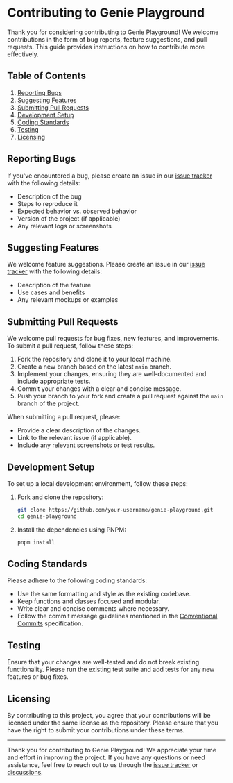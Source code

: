 # Contributing to Genie Playground

Thank you for considering contributing to Genie Playground! We welcome contributions in the form of bug reports, feature suggestions, and pull requests. This guide provides instructions on how to contribute more effectively.

## Table of Contents
1. [Reporting Bugs](#reporting-bugs)
2. [Suggesting Features](#suggesting-features)
3. [Submitting Pull Requests](#submitting-pull-requests)
4. [Development Setup](#development-setup)
5. [Coding Standards](#coding-standards)
6. [Testing](#testing)
7. [Licensing](#licensing)

## Reporting Bugs

If you've encountered a bug, please create an issue in our [issue tracker](https://github.com/your-username/genie-playground/issues) with the following details:
- Description of the bug
- Steps to reproduce it
- Expected behavior vs. observed behavior
- Version of the project (if applicable)
- Any relevant logs or screenshots

## Suggesting Features

We welcome feature suggestions. Please create an issue in our [issue tracker](https://github.com/your-username/genie-playground/issues) with the following details:
- Description of the feature
- Use cases and benefits
- Any relevant mockups or examples

## Submitting Pull Requests

We welcome pull requests for bug fixes, new features, and improvements. To submit a pull request, follow these steps:
1. Fork the repository and clone it to your local machine.
2. Create a new branch based on the latest `main` branch.
3. Implement your changes, ensuring they are well-documented and include appropriate tests.
4. Commit your changes with a clear and concise message.
5. Push your branch to your fork and create a pull request against the `main` branch of the project.

When submitting a pull request, please:
- Provide a clear description of the changes.
- Link to the relevant issue (if applicable).
- Include any relevant screenshots or test results.

## Development Setup

To set up a local development environment, follow these steps:

1. Fork and clone the repository:
    ```bash
    git clone https://github.com/your-username/genie-playground.git
    cd genie-playground
    ```

2. Install the dependencies using PNPM:
    ```bash
    pnpm install
    ```

## Coding Standards

Please adhere to the following coding standards:
- Use the same formatting and style as the existing codebase.
- Keep functions and classes focused and modular.
- Write clear and concise comments where necessary.
- Follow the commit message guidelines mentioned in the [Conventional Commits](https://www.conventionalcommits.org/) specification.

## Testing

Ensure that your changes are well-tested and do not break existing functionality. Please run the existing test suite and add tests for any new features or bug fixes.

## Licensing

By contributing to this project, you agree that your contributions will be licensed under the same license as the repository. Please ensure that you have the right to submit your contributions under these terms.

---

Thank you for contributing to Genie Playground! We appreciate your time and effort in improving the project. If you have any questions or need assistance, feel free to reach out to us through the [issue tracker](https://github.com/your-username/genie-playground/issues) or [discussions](https://github.com/your-username/genie-playground/discussions).
